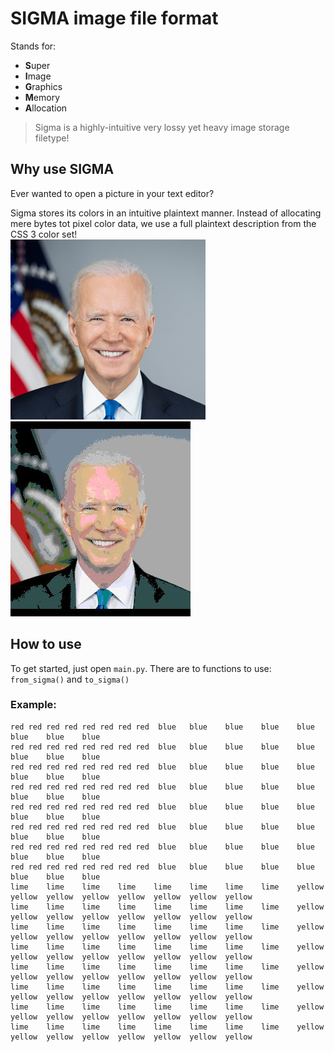 # SIGMA image file format
Stands for:
- **S**uper
- **I**mage
- **G**raphics
- **M**emory
- **A**llocation
> Sigma is a highly-intuitive very lossy yet heavy image storage filetype!
## Why use SIGMA
Ever wanted to open a picture in your text editor?

Sigma stores its colors in an intuitive plaintext manner.
Instead of allocating mere bytes tot pixel color data,
we use a full plaintext description from the CSS 3 color set!
<br>
![epic picture fail](./assets/biden.png)
![epic picture fail](./assets/biden_out.jpg)
## How to use
To get started, just open `main.py`.
There are to functions to use: `from_sigma()` and `to_sigma()`


### Example:
```
red	red	red	red	red	red	red	red	 blue	blue	blue	blue	blue	blue	blue	blue
red	red	red	red	red	red	red	red	 blue	blue	blue	blue	blue	blue	blue	blue
red	red	red	red	red	red	red	red	 blue	blue	blue	blue	blue	blue	blue	blue
red	red	red	red	red	red	red	red	 blue	blue	blue	blue	blue	blue	blue	blue
red	red	red	red	red	red	red	red	 blue	blue	blue	blue	blue	blue	blue	blue
red	red	red	red	red	red	red	red	 blue	blue	blue	blue	blue	blue	blue	blue
red	red	red	red	red	red	red	red	 blue	blue	blue	blue	blue	blue	blue	blue
red	red	red	red	red	red	red	red	 blue	blue	blue	blue	blue	blue	blue	blue
lime	lime	lime	lime	lime	lime	lime	lime	yellow	yellow	yellow	yellow	yellow	yellow	yellow	yellow
lime	lime	lime	lime	lime	lime	lime	lime	yellow	yellow	yellow	yellow	yellow	yellow	yellow	yellow
lime	lime	lime	lime	lime	lime	lime	lime	yellow	yellow	yellow	yellow	yellow	yellow	yellow	yellow
lime	lime	lime	lime	lime	lime	lime	lime	yellow	yellow	yellow	yellow	yellow	yellow	yellow	yellow
lime	lime	lime	lime	lime	lime	lime	lime	yellow	yellow	yellow	yellow	yellow	yellow	yellow	yellow
lime	lime	lime	lime	lime	lime	lime	lime	yellow	yellow	yellow	yellow	yellow	yellow	yellow	yellow
lime	lime	lime	lime	lime	lime	lime	lime	yellow	yellow	yellow	yellow	yellow	yellow	yellow	yellow
lime	lime	lime	lime	lime	lime	lime	lime	yellow	yellow	yellow	yellow	yellow	yellow	yellow	yellow
```
